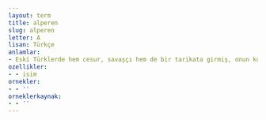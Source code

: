 ```yaml
---
layout: term
title: alperen
slug: alperen
letter: A
lisan: Türkçe
anlamlar:
- Eski Türklerde hem cesur, savaşçı hem de bir tarikata girmiş, onun kurallarına ve törelerine bağlı kimse
ozellikler:
- - isim
ornekler:
- - ''
orneklerkaynak:
- - ''
---
```

